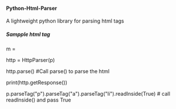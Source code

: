 <h4>Python-Html-Parser</h4>
A lightweight python library for parsing html tags

<h5> Sampple html tag </h5>
m = <!--

<div class='w3-col l3 m6'>
          <h3>XML</h3>
          <p> Hey this is a sample </p>
          <li> Number one </li>
          <a href='/xml/default.asp'>Learn XML</a>
          <a href='/xsl/default.asp'>Learn XSLT</a>
          <a href='/xsl/xpath_intro.asp'>Learn XPath</a>
          <a href='/xsl/xquery_intro.asp'>Learn XQuery</a>
        </div>

-->

p = HttpOption(m) <!-- Create a HttpOption Object ->

p.parseTag("p").parseTag("a").parseTag("li") <!-- Add tags you want to pass -->

http = HttpParser(p) <!--te a HttpParser Object and pass in the HttpOption object in the constructor-->

http.parse() #Call parse() to parse the html

print(http.getResponse()) <!--t the parsed html-->

<!--rse only the elements inside a tag example  <a href="url"/> will return href = "url" after being parsed-->
p.parseTag("p").parseTag("a").parseTag("li").readInside(True) # call readInside() and pass True



